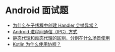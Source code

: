 # Android 面试题

+ [为什么在子线程中创建 Handler 会抛异常？](https://github.com/cnwutianhao/android-interview/blob/main/document/%E4%B8%BA%E4%BB%80%E4%B9%88%E5%9C%A8%E5%AD%90%E7%BA%BF%E7%A8%8B%E4%B8%AD%E5%88%9B%E5%BB%BA%20Handler%20%E4%BC%9A%E6%8A%9B%E5%BC%82%E5%B8%B8.md)
+ [Android 进程间通信（IPC）方式](https://github.com/cnwutianhao/android-interview/blob/main/document/Android%20%E8%BF%9B%E7%A8%8B%E9%97%B4%E9%80%9A%E4%BF%A1%EF%BC%88IPC%EF%BC%89%E6%96%B9%E5%BC%8F.md)
+ [静态代理和动态代理的区别，分别在什么场景使用](https://github.com/cnwutianhao/android-interview/blob/main/document/%E9%9D%99%E6%80%81%E4%BB%A3%E7%90%86%E5%92%8C%E5%8A%A8%E6%80%81%E4%BB%A3%E7%90%86%E7%9A%84%E5%8C%BA%E5%88%AB%EF%BC%8C%E5%88%86%E5%88%AB%E5%9C%A8%E4%BB%80%E4%B9%88%E5%9C%BA%E6%99%AF%E4%BD%BF%E7%94%A8.md)
+ [Kotlin 为什么使用协程？](https://github.com/cnwutianhao/android-interview/blob/main/document/Kotlin%20%E4%B8%BA%E4%BB%80%E4%B9%88%E4%BD%BF%E7%94%A8%E5%8D%8F%E7%A8%8B.md)
